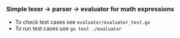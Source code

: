 ### Simple lexer -> parser -> evaluator for math expressions

- To check test cases see `evaluator/evaluator_test.go`
- To run test cases use `go test ./evaluator`